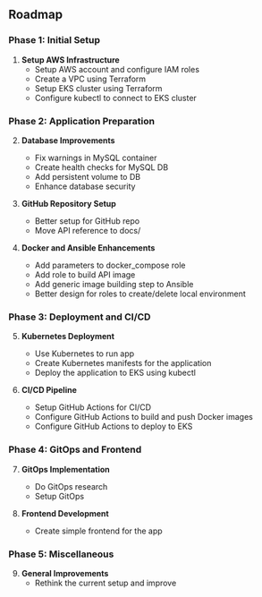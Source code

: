 
## Roadmap

### Phase 1: Initial Setup
1. **Setup AWS Infrastructure**
   - Setup AWS account and configure IAM roles
   - Create a VPC using Terraform
   - Setup EKS cluster using Terraform
   - Configure kubectl to connect to EKS cluster

### Phase 2: Application Preparation
2. **Database Improvements**
   - Fix warnings in MySQL container
   - Create health checks for MySQL DB
   - Add persistent volume to DB
   - Enhance database security

3. **GitHub Repository Setup**
   - Better setup for GitHub repo
   - Move API reference to docs/

4. **Docker and Ansible Enhancements**
   - Add parameters to docker_compose role
   - Add role to build API image
   - Add generic image building step to Ansible
   - Better design for roles to create/delete local environment

### Phase 3: Deployment and CI/CD
5. **Kubernetes Deployment**
   - Use Kubernetes to run app
   - Create Kubernetes manifests for the application
   - Deploy the application to EKS using kubectl

6. **CI/CD Pipeline**
   - Setup GitHub Actions for CI/CD
   - Configure GitHub Actions to build and push Docker images
   - Configure GitHub Actions to deploy to EKS

### Phase 4: GitOps and Frontend
7. **GitOps Implementation**
   - Do GitOps research
   - Setup GitOps

8. **Frontend Development**
   - Create simple frontend for the app

### Phase 5: Miscellaneous
9. **General Improvements**
   - Rethink the current setup and improve